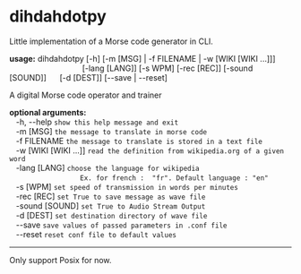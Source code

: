 # dihdahdotpy
Little implementation of a Morse code generator in CLI.


**usage:** dihdahdotpy [-h] [-m [MSG] | -f FILENAME | -w [WIKI [WIKI ...]]]<br>
&nbsp;&nbsp;&nbsp;&nbsp;&nbsp;&nbsp;&nbsp;&nbsp;&nbsp;&nbsp;&nbsp;&nbsp;&nbsp;
&nbsp;&nbsp;&nbsp;&nbsp;&nbsp;&nbsp;&nbsp;&nbsp;&nbsp;&nbsp;&nbsp;&nbsp;&nbsp;
&nbsp;&nbsp;&nbsp;&nbsp;&nbsp;[-lang [LANG]] [-s WPM] [-rec [REC]] [-sound [SOUND]]
&nbsp;&nbsp;&nbsp;&nbsp;&nbsp;[-d [DEST]] [--save | --reset]

A digital Morse code operator and trainer

**optional arguments:**  
&nbsp;&nbsp;&nbsp;-h, --help            `show this help message and exit`  
&nbsp;&nbsp;&nbsp;-m [MSG]              `the message to translate in morse code`  
&nbsp;&nbsp;&nbsp;-f FILENAME           `the message to translate is stored in a text file`  
&nbsp;&nbsp;&nbsp;-w [WIKI [WIKI ...]]  `read the definition from wikipedia.org of a given 
word`  
&nbsp;&nbsp;&nbsp;-lang [LANG]          `choose the language for wikipedia`  
&nbsp;&nbsp;&nbsp;&nbsp;&nbsp;&nbsp;&nbsp;&nbsp;&nbsp;&nbsp;&nbsp;&nbsp;&nbsp;&nbsp;&nbsp;
&nbsp;&nbsp;&nbsp;&nbsp;&nbsp;&nbsp;&nbsp;&nbsp;&nbsp;&nbsp;&nbsp;&nbsp;&nbsp;&nbsp;&nbsp;
`Ex. for french :  "fr". Default language : "en"`  
&nbsp;&nbsp;&nbsp;-s [WPM]              `set speed of transmission in words per minutes`  
&nbsp;&nbsp;&nbsp;-rec [REC]            `set True to save message as wave file`  
&nbsp;&nbsp;&nbsp;-sound [SOUND]        `set True to Audio Stream Output`  
&nbsp;&nbsp;&nbsp;-d [DEST]             `set destination directory of wave file`  
&nbsp;&nbsp;&nbsp;--save                `save values of passed parameters in .conf file`  
&nbsp;&nbsp;&nbsp;--reset               `reset conf file to default values`  

-------------------------------------------------------------------------------

Only support Posix for now.
